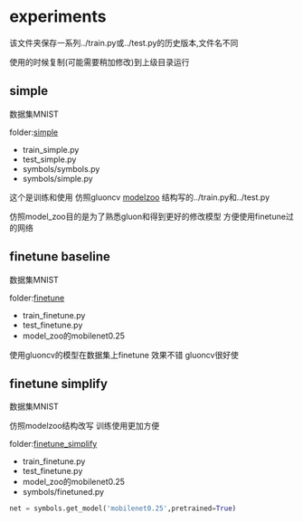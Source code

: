 # experiments
该文件夹保存一系列../train.py或../test.py的历史版本,文件名不同

使用的时候复制(可能需要稍加修改)到上级目录运行

## simple

数据集MNIST

folder:[simple](./simple)

* train_simple.py
* test_simple.py
* symbols/symbols.py
* symbols/simple.py

这个是训练和使用
仿照gluoncv [modelzoo](https://github.com/dmlc/gluon-cv/blob/11eb654e938b32fd746ec5f72e09a44f35e99c7a/gluoncv/model_zoo/model_zoo.py)
结构写的../train.py和../test.py

仿照model_zoo目的是为了熟悉gluon和得到更好的修改模型 方便使用finetune过的网络

## finetune baseline

数据集MNIST

folder:[finetune](./finetune)

* train_finetune.py
* test_finetune.py
* model_zoo的mobilenet0.25

使用gluoncv的模型在数据集上finetune 效果不错 gluoncv很好使

## finetune simplify

数据集MNIST

仿照modelzoo结构改写 训练使用更加方便

folder:[finetune_simplify](./finetune_simplify)


* train_finetune.py
* test_finetune.py
* model_zoo的mobilenet0.25
* symbols/finetuned.py

```python
net = symbols.get_model('mobilenet0.25',pretrained=True)
```